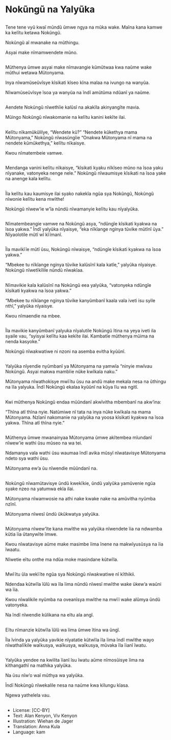 # Nokũngũ na Yalyũka

##
Tene tene vyũ kwaĩ mũndũ ũmwe ngya na mũka wake. Maĩna kana kamwe ka kelĩtu ketawa Nokũngũ.

Nokũngũ aĩ mwanake na mũthingu.

Asyai make nĩmamwendete mũno.

##
Mũthenya ũmwe asyai make nĩmavangie kũmũtwaa kwa naũme wake mũthui wetawa Mũtonyama.

Inya nĩwamũseũvĩsye kĩsikati kĩseo kĩna malaa na ivungo na wanyũa.

Nĩwamũseũvĩsye ĩsoa ya wanyũa na ĩndĩ amũtũma ndũanĩ ya naũme.

##
Aendete Nokũngũ nĩwethĩie kalũsĩ na akakĩla akinyangĩte mavia.

Mũingo Nokũngũ nĩwakomanie na kelĩtu kanini kekĩte ilai.

##
Kelĩtu nĩkamũkũlilye, “Wendete kũ?” “Nendete kũkethya mama Mũtonyama,” Nokũngũ nĩwasũngĩie “Onakwa Mũtonyama nĩ mama na nendete kũmũkethya,” kelĩtu nĩkaisye.

Kwou nĩmatembeie vamwe.

##
Mendanga vanini kelĩtu nĩkaisye, “kĩsikati kyaku nĩkĩseo mũno na ĩsoa yaku nĩyanake, vatonyeka nenge nele.” Nokũngũ nĩwaumisye kĩsikati na ĩsoa yake na anenge kala kelĩtu.

##
Ĩla kelĩtu kau kaumisye ilai syako nakekĩa ngũa sya Nokũngũ, Nokũngũ nĩwonie kelĩtu kena mwĩthe!

Nokũngũ nĩwew’ie w’ĩa nũndũ nĩwamanyie kelĩtu kau nĩyalyũka.

##
Nĩmatembeangie vamwe na Nokũngũ asya, “ndũngĩe kĩsikati kyakwa na ĩsoa yakwa.” Ĩndĩ yalyũka nĩyaisye, “eka nĩkĩange nginya tũvike mũtĩnĩ ũya.” Nĩyaolotile mũtĩ wĩ kĩĩmanĩ.

##
Ĩla mavikĩĩe mũtĩ ũsu, Nokũngũ nĩwaisye, “ndũngĩe kĩsikati kyakwa na ĩsoa yakwa.”

“Mbekee tu nĩkĩange nginya tũvike kalũsĩnĩ kala katĩe,” yalyũka nĩyaisye. Nokũngũ nĩwetĩkĩlile nũndũ nĩwakĩaa.

##
Nĩmavikie kala kalũsĩnĩ na Nokũngũ eea yalyũka, “vatonyeka ndũngĩe kĩsikati kyakwa na ĩsoa yakwa.”

“Mbekee tu nĩkĩange nginya tũvike kanyũmbanĩ kaala vala iveti isu syile nthĩ,” yalyũka nĩyaisye.

Kwou nĩmaendie na mbee.

##
Ĩla mavikie kanyũmbanĩ yalyuka nĩyalutile Nokũngũ ĩtina na yeya iveti ila syaile vau, “syisyai kelĩtu kaa kekĩte ilai. Kambatĩe mũthenya mũima na nenda kasyoke.”

Nokũngũ nĩwakwatiwe ni nzoni na asemba evitha kyũũnĩ.

##

Yalyũka nĩyendie nyũmbanĩ ya Mũtonyama na yamwĩa “ninyie mwĩvau Nokũngũ. Asyai makwa mambĩie nũke kwĩkala naku.”

Mũtonyama nĩwathokisye mwĩĩtu ũsu na andũ make mekala nesa na ũthingu na ĩla yalyuka. Ĩndĩ Nokũngũ ekalaa kyũũnĩ na kũya lĩu wa ngitĩ.

##
Kwi mũthenya Nokũngũ endaa mũũndanĩ akwĩvitha mbembanĩ na akw’ina:

“Thĩna atĩ thĩna nyie. Natũmiwe nĩ tata na inya nũke kwĩkala na mama Mũtonyama. Nzĩanĩ nakomanie na yalyũka na yoosa kĩsikati kyakwa na ĩsoa yakwa. Thĩna atĩ thĩna nyie.”

##
Mũthenya ũmwe mwanainyaa Mũtonyama ũmwe akĩtembea mĩundanĩ nĩwew’ie wathi ũsu mũseo na wa tei.

Ndamanya vala wathi ũsu waumaa ĩndĩ avika mũsyĩ nĩwatavisye Mũtonyama ndeto sya wathi ũsu.

Mũtonyama ew’a ũu nĩwendie mũũndanĩ na.

##
Nokũngũ nĩwamũtavisye ũndũ kwekĩkie, ũndũ yalyũka yamũvenie ngũa syake nzeo na yatumwa ekĩa ilai.

Mũtonyama nĩwamwosie na athi nake kwake nake na amũvitha nyũmba nzĩnĩ.

Mũtonyama nĩwesĩ ũndũ ũkũkwatya yalyũka.

##
Mũtonyama nĩwew’ĩte kana mwĩthe wa yalyũka nĩwendete ĩia na ndwamba kũtia ĩia ũtanywĩte ĩmwe.

Kwou nĩwatavisye aũme make masimbe ĩima ĩnene na makwĩyusũsya na ĩia ĩwaatu.

Nĩwetie eĩtu onthe ma ndũa moke masindane kũtwĩla.

##

Mwĩĩtu ũla wekĩĩte ngũa sya Nokũngũ nĩwakwatiwe nĩ kĩthikii.

Ndendaa kũtwĩla ĩũlũ wa ĩla ĩima nũndũ nĩwesĩ mwĩthe wake ũkew’a waũni wa ĩia.

Kwou nĩwalikile nyũmba na oveanĩsya mwĩthe na mwĩĩ wake alũmya ũndũ vatonyeka.

Na ĩndĩ nĩwendie kũlikana na eĩtu ala angĩ.

##
Eĩtu nĩmanzie kũtwĩla ĩũlũ wa ĩima ũmwe ĩtina wa ũngĩ.

Ĩla ĩvinda ya yalyũka yavikie nĩyatatie kũtwĩla ĩla ĩima ĩndĩ mwĩthe wayo nĩwathalĩkile waĩkusya, waĩkusya, waĩkusya, mũvaka ĩla ĩianĩ ĩwatu.

##
Yalyũka yendee na kwilita ĩianĩ ĩsu ĩwatu aũme nĩmosũisye ĩima na kĩthangathĩ na mathika yalyũka.

Na ũsu nĩw’o waĩ mũthya wa yalyũka.

Ĩndĩ Nokũngũ nĩwekalile nesa na naũme kwa kĩlungu kĩasa.

Ngewa yathelela vau.

##
* License: [CC-BY]
* Text: Alan Kenyon, Viv Kenyon
* Illustration: Wiehan de Jager
* Translation: Anna Kula
* Language: kam
